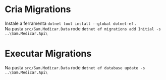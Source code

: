 # Cria Migrations
Instale a ferramenta ```dotnet tool install --global dotnet-ef``` .
<br>
Na pasta ```src/Sam.Medicar.Data``` rode
```dotnet ef migrations add Initial -s ..\Sam.Medicar.Api\```

# Executar Migrations
Na pasta ```src/Sam.Medicar.Data``` rode ```dotnet ef database update -s ..\Sam.Medicar.Api\```
